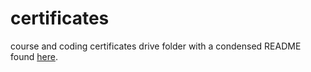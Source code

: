 # certificates
course and coding certificates
drive folder with a condensed README found [here](https://drive.google.com/drive/folders/174jLW0DQDmCBJWWPE8xvHyuS-CKZo7KL).
